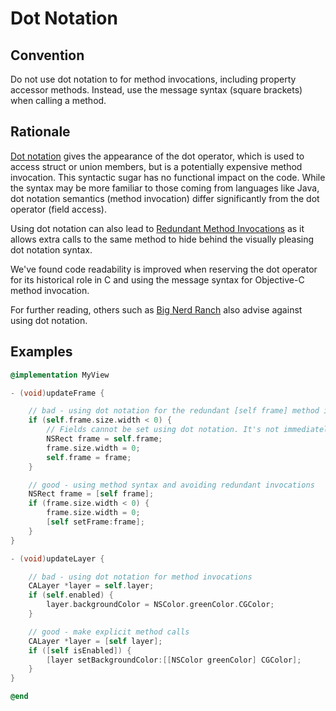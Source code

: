 # Dot Notation

## Convention

Do not use dot notation to for method invocations, including property accessor methods. Instead, use the message syntax (square brackets) when calling a method.

## Rationale

[Dot notation](https://developer.apple.com/library/content/documentation/Cocoa/Conceptual/ProgrammingWithObjectiveC/EncapsulatingData/EncapsulatingData.html#//apple_ref/doc/uid/TP40011210-CH5-SW10) gives the appearance of the dot operator, which is used to access struct or union members, but is a potentially expensive method invocation. This syntactic sugar has no functional impact on the code. While the syntax may be more familiar to those coming from languages like Java, dot notation semantics (method invocation) differ significantly from the dot operator (field access).

Using dot notation can also lead to [Redundant Method Invocations](../MethodsAndImplementations/RedundantMethodInvocations.md) as it allows extra calls to the same method to hide behind the visually pleasing dot notation syntax.

We've found code readability is improved when reserving the dot operator for its historical role in C and using the message syntax for Objective-C method invocation.

For further reading, others such as [Big Nerd Ranch](https://www.bignerdranch.com/blog/dot-notation-syntax/) also advise against using dot notation.

## Examples

```Objective-C
@implementation MyView

- (void)updateFrame {

	// bad - using dot notation for the redundant [self frame] method invocations
	if (self.frame.size.width < 0) {
		// Fields cannot be set using dot notation. It's not immediately clear to the reader self.frame.size.width = 0 is invalid.
		NSRect frame = self.frame;
		frame.size.width = 0;
		self.frame = frame;
	}

	// good - using method syntax and avoiding redundant invocations
	NSRect frame = [self frame];
	if (frame.size.width < 0) {
		frame.size.width = 0;
		[self setFrame:frame];
	}
}

- (void)updateLayer {

	// bad - using dot notation for method invocations
	CALayer *layer = self.layer;
	if (self.enabled) {
		layer.backgroundColor = NSColor.greenColor.CGColor;
	}

	// good - make explicit method calls
	CALayer *layer = [self layer];
	if ([self isEnabled]) {
		[layer setBackgroundColor:[[NSColor greenColor] CGColor];
	}
}

@end
```
